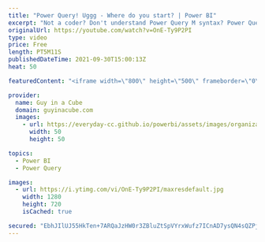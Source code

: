 ```yaml
---
title: "Power Query! Uggg - Where do you start? | Power BI"
excerpt: "Not a coder? Don't understand Power Query M syntax? Power Query can be fun, but also can turn complicated. Learning Power Query can make Power BI and Excel very rewarding. Adam has some resources to get you started in your journey.  Concept: Roche's Maxim https://ssbipolar.com/2021/05/31/roches-maxim/"
originalUrl: https://youtube.com/watch?v=OnE-Ty9P2PI
type: video
price: Free
length: PT5M11S
publishedDateTime: 2021-09-30T15:00:13Z
heat: 50

featuredContent: "<iframe width=\"800\" height=\"500\" frameborder=\"0\" src=\"https://www.youtube.com/embed/OnE-Ty9P2PI\" allow=\"accelerometer; autoplay; encrypted-media; gyroscope; picture-in-picture\" allowfullscreen></iframe>"

provider:
  name: Guy in a Cube
  domain: guyinacube.com
  images:
    - url: https://everyday-cc.github.io/powerbi/assets/images/organizations/guyinacube.com-50x50.jpg
      width: 50
      height: 50

topics:
  - Power BI
  - Power Query

images:
  - url: https://i.ytimg.com/vi/OnE-Ty9P2PI/maxresdefault.jpg
    width: 1280
    height: 720
    isCached: true

secured: "EbhJIlUJ55HkTen+7ARQaJzHW0r3ZBluZtSpVYrxWufz7ICnAD7ysQN4sQZPj2wtNVPa2+lIPDEEhuze5LjfH3nc3oL+Asqwfn3FkbQzuYI8j4MuPFPjPuMbm0Lj3/pGKSTrZ/PlA7bCh2amEplK6kwuCWUQndtafOvc5frp3OlIApiSS66mglIMKbET2yDQoXM2C4HMj/BoR6vWlEFbWQKELlb2QsVIl7C1lbw5ebZItkVvRrCTNSH2mAtaicv2AYqSSVLlxjqHW8FxgBbZzRECSN2QjiGQB9CXUiNNZZfarigffcZ9SSW/ec2/yXEyP2dCa6mjXmmav6lvHP3Rtgha2yuNm06CyjfVwQ1q0JMvwG6364clKUVEvkTQ8Zdc4d1RydlJkbwmiYyaFs1x96NBNMhc2D0lt/wB7FPxtoo=;WR1AX0oh4LfvV8Xk5MN82A=="
---
```


